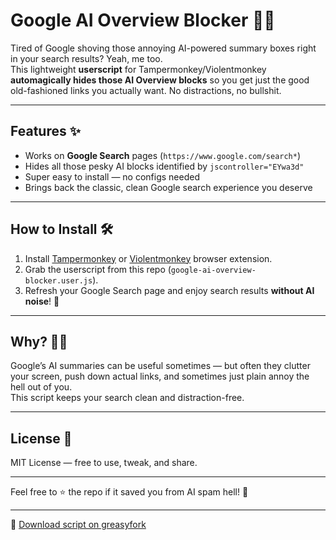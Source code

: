 # Google AI Overview Blocker 🚫🤖

Tired of Google shoving those annoying AI-powered summary boxes right in your search results? Yeah, me too.  
This lightweight **userscript** for Tampermonkey/Violentmonkey **automagically hides those AI Overview blocks** so you get just the good old-fashioned links you actually want. No distractions, no bullshit.

---

## Features ✨

- Works on **Google Search** pages (`https://www.google.com/search*`)  
- Hides all those pesky AI blocks identified by `jscontroller="EYwa3d"`  
- Super easy to install — no configs needed  
- Brings back the classic, clean Google search experience you deserve  

---

## How to Install 🛠️

1. Install [Tampermonkey](https://www.tampermonkey.net/) or [Violentmonkey](https://violentmonkey.github.io/) browser extension.  
2. Grab the userscript from this repo (`google-ai-overview-blocker.user.js`).  
3. Refresh your Google Search page and enjoy search results **without AI noise**! 🎉  

---

## Why? 🤷‍♂️

Google’s AI summaries can be useful sometimes — but often they clutter your screen, push down actual links, and sometimes just plain annoy the hell out of you.  
This script keeps your search clean and distraction-free.

---

## License 📝

MIT License — free to use, tweak, and share.

---

Feel free to ⭐ the repo if it saved you from AI spam hell! 🚀

---

🍴 [Download script on greasyfork](https://greasyfork.org/ru/scripts/540601-google-ai-overview-blocker)
